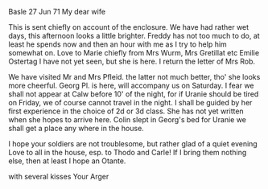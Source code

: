  Basle 27 Jun 71
My dear wife

This is sent chiefly on account of the enclosure. We have had rather wet days, this afternoon looks a little brighter. Freddy has not too much to do, at least he spends now and then an hour with me as I try to help him somewhat on. Love to Marie chiefly from Mrs Wurm, Mrs Gretillat etc Emilie Ostertag I have not yet seen, but she is here. I return the letter of Mrs Rob.

We have visited Mr and Mrs Pfleid. the latter not much better, tho' she looks more cheerful. Georg Pl. is here, will accompany us on Saturday. I fear we shall not appear at Calw before 10' of the night, for if Uranie should be tired on Friday, we of course cannot travel in the night. I shall be guided by her first experience in the choice of 2d or 3d class. She has not yet written when she hopes to arrive here. Colin slept in Georg's bed for Uranie we shall get a place any where in the house.

I hope your soldiers are not troublesome, but rather glad of a quiet evening Love to all in the house, esp. to Thodo and Carle! If I bring them nothing else, then at least I hope an Otante.

 with several kisses
 Your Arger
